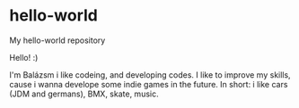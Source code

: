 # hello-world
My hello-world repository

Hello! :)

I'm Balázsm i like codeing, and developing codes. I like to improve my skills, cause i wanna develope some indie games in the future. In short: i like cars (JDM and germans), BMX, skate, music.
